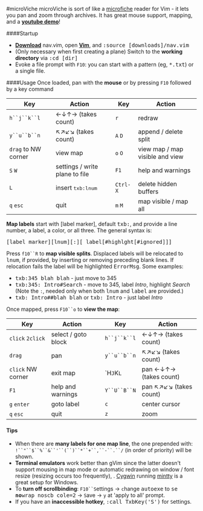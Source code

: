 #microViche
microViche is sort of like a [microfiche](http://www.wisegeek.org/what-is-microfiche.htm) reader for Vim - it lets you pan and zoom through archives. It has great mouse support, mapping, and a **[youtube demo](http://www.youtube.com/watch?v=xkED6Mv_4bc)**!

####Startup
- **[Download](https://raw.github.com/q335r49/textabyss/master/nav.vim)** nav.vim, open **[Vim](http://www.vim.org)**, and <samp>:source [downloads]/nav.vim</samp>
- (Only necessary when first creating a plane) Switch to the **working directory** via <samp>:cd [dir]</samp> 
- Evoke a file prompt with `F10`: you can start with a pattern (eg, <samp>*.txt</samp>) or a single file.

####Usage
Once loaded, pan with the **mouse** or by pressing `F10` followed by a key command

Key | Action | | Key | Action
----- | ----- | --- | --- | ---
`h``j``k``l` | ←↓↑→ (takes count) || `r` | redraw
`y``u``b``n` | ↖↗↙↘ (takes count) ||`A` `D` |append / delete split
`drag` to NW corner | view map || `o` `O`| view map / map visible and view
`S` `W` | settings / write plane to file || `F1` | help and warnings
`L` | insert <samp>txb:lnum</samp> ||`Ctrl-X` | delete hidden buffers
`q` `esc` | quit || `m` `M` | map visible / map all

**Map labels** start with [label marker], default <samp>txb:</samp>, and provide a line number, a label, a color, or all three. The general syntax is:

<samp>[label marker][lnum][:][ label[#highlght[#ignored]]]</samp>

Press `f10``R` to **map visible splits**. Displaced labels will be relocated to <samp>lnum</samp>, if provided, by inserting or removing preceding blank lines. If relocation fails the label will be highlighted <samp>ErrorMsg</samp>. Some examples:
- <samp>txb:345 blah blah</samp> - just move to 345
- <samp>txb:345: Intro#Search</samp> - move to 345, label *Intro*, highlight *Search*  
(Note the `:`, needed only when both <samp>lnum</samp> and <samp>label</samp> are provided.)
- <samp>txb: Intro##blah blah</samp> or <samp>txb: Intro</samp> - just label *Intro*

Once mapped, press `F10``o` to **view the map**:

Key | Action | | Key | Action
--- | --- | --- | --- | ---
`click`  `2click` | select / goto block || `h``j``k``l`|←↓↑→ (takes count)
`drag` | pan || `y``u``b``n` | ↖↗↙↘ (takes count)
`click` NW corner | exit map || `H``J``K``L`` | pan ←↓↑→ (takes count)
`F1` | help and warnings || `Y``U``B``N` | pan ↖↗↙↘ (takes count)
`g` `enter` | goto label || `c` | center cursor
`q` `esc` | quit || `z` | zoom

#### Tips
- When there are **many labels for one map line**, the one prepended with: `!``"``$``%``&``'``(``)``*``+``,``-``.``/` (in order of priority) will be shown.
- **Terminal emulators** work better than gVim since the latter doesn't support mousing in map mode or automatic redrawing on window / font resize (resizing occurs too frequently), . [Cygwin](http://www.cygwin.com/) running [mintty](https://code.google.com/p/mintty/) is a great setup for Windows.
- To **turn off scrollbinding**: `F10``S`ettings → `c`hange <samp>autoexe</samp> to <samp>se </samp>**<samp>no</samp>**<samp>wrap noscb cole=2</samp> → `S`ave → `y` at 'apply to all' prompt.
- If you have an **inaccessible hotkey**, <samp>:call TxbKey('S')</samp> for `S`ettings.
